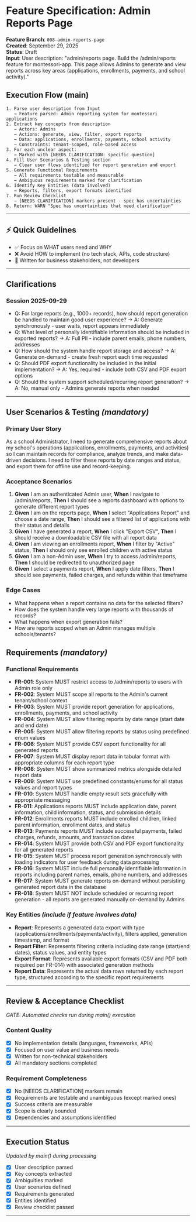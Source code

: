 # Feature Specification: Admin Reports Page

**Feature Branch**: `008-admin-reports-page`  
**Created**: September 29, 2025  
**Status**: Draft  
**Input**: User description: "admin/reports page. Build the /admin/reports feature for montessori-app. This page allows Admins to generate and view reports across key areas (applications, enrollments, payments, and school activity)."

## Execution Flow (main)
```
1. Parse user description from Input
   → Feature parsed: Admin reporting system for montessori applications
2. Extract key concepts from description
   → Actors: Admins
   → Actions: generate, view, filter, export reports
   → Data: applications, enrollments, payments, school activity
   → Constraints: tenant-scoped, role-based access
3. For each unclear aspect:
   → Marked with [NEEDS CLARIFICATION: specific question]
4. Fill User Scenarios & Testing section
   → Clear user flows identified for report generation and export
5. Generate Functional Requirements
   → All requirements testable and measurable
   → Ambiguous requirements marked for clarification
6. Identify Key Entities (data involved)
   → Reports, filters, export formats identified
7. Run Review Checklist
   → [NEEDS CLARIFICATION] markers present - spec has uncertainties
8. Return: WARN "Spec has uncertainties that need clarification"
```

---

## ⚡ Quick Guidelines
- ✅ Focus on WHAT users need and WHY
- ❌ Avoid HOW to implement (no tech stack, APIs, code structure)
- 👥 Written for business stakeholders, not developers

---

## Clarifications

### Session 2025-09-29
- Q: For large reports (e.g., 1000+ records), how should report generation be handled to maintain good user experience? → A: Generate synchronously - user waits, report appears immediately
- Q: What level of personally identifiable information should be included in exported reports? → A: Full PII - include parent emails, phone numbers, addresses
- Q: How should the system handle report storage and access? → A: Generate on-demand - create fresh report each time requested
- Q: Should PDF export functionality be included in the initial implementation? → A: Yes, required - include both CSV and PDF export options
- Q: Should the system support scheduled/recurring report generation? → A: No, manual only - Admins generate reports when needed

---

## User Scenarios & Testing *(mandatory)*

### Primary User Story
As a school Administrator, I need to generate comprehensive reports about my school's operations (applications, enrollments, payments, and activities) so I can maintain records for compliance, analyze trends, and make data-driven decisions. I need to filter these reports by date ranges and status, and export them for offline use and record-keeping.

### Acceptance Scenarios
1. **Given** I am an authenticated Admin user, **When** I navigate to /admin/reports, **Then** I should see a reports dashboard with options to generate different report types
2. **Given** I am on the reports page, **When** I select "Applications Report" and choose a date range, **Then** I should see a filtered list of applications with their status and details
3. **Given** I have generated a report, **When** I click "Export CSV", **Then** I should receive a downloadable CSV file with all report data
4. **Given** I am viewing an enrollments report, **When** I filter by "Active" status, **Then** I should only see enrolled children with active status
5. **Given** I am a non-Admin user, **When** I try to access /admin/reports, **Then** I should be redirected to unauthorized page
6. **Given** I select a payments report, **When** I apply date filters, **Then** I should see payments, failed charges, and refunds within that timeframe

### Edge Cases
- What happens when a report contains no data for the selected filters?
- How does the system handle very large reports with thousands of records?
- What happens when export generation fails?
- How are reports scoped when an Admin manages multiple schools/tenants?

## Requirements *(mandatory)*

### Functional Requirements
- **FR-001**: System MUST restrict access to /admin/reports to users with Admin role only
- **FR-002**: System MUST scope all reports to the Admin's current tenant/school context
- **FR-003**: System MUST provide report generation for applications, enrollments, payments, and school activity
- **FR-004**: System MUST allow filtering reports by date range (start date and end date)
- **FR-005**: System MUST allow filtering reports by status using predefined enum values
- **FR-006**: System MUST provide CSV export functionality for all generated reports
- **FR-007**: System MUST display report data in tabular format with appropriate columns for each report type
- **FR-008**: System MUST show summarized metrics alongside detailed report data
- **FR-009**: System MUST use predefined constants/enums for all status values and report types
- **FR-010**: System MUST handle empty result sets gracefully with appropriate messaging
- **FR-011**: Applications reports MUST include application date, parent information, child information, status, and submission details
- **FR-012**: Enrollments reports MUST include enrolled children, linked parent information, enrollment dates, and status
- **FR-013**: Payments reports MUST include successful payments, failed charges, refunds, amounts, and transaction dates
- **FR-014**: System MUST provide both CSV and PDF export functionality for all generated reports
- **FR-015**: System MUST process report generation synchronously with loading indicators for user feedback during data processing
- **FR-016**: System MUST include full personally identifiable information in reports including parent names, emails, phone numbers, and addresses
- **FR-017**: System MUST generate reports on-demand without persisting generated report data in the database
- **FR-018**: System MUST NOT include scheduled or recurring report generation - all reports are generated manually on-demand by Admins

### Key Entities *(include if feature involves data)*
- **Report**: Represents a generated data export with type (applications/enrollments/payments/activity), filters applied, generation timestamp, and format
- **Report Filter**: Represents filtering criteria including date range (start/end dates), status values, and entity types
- **Export Format**: Represents available export formats (CSV and PDF both required per FR-014) with associated generation methods
- **Report Data**: Represents the actual data rows returned by each report type, structured according to the specific report requirements

---

## Review & Acceptance Checklist
*GATE: Automated checks run during main() execution*

### Content Quality
- [x] No implementation details (languages, frameworks, APIs)
- [x] Focused on user value and business needs
- [x] Written for non-technical stakeholders
- [x] All mandatory sections completed

### Requirement Completeness
- [x] No [NEEDS CLARIFICATION] markers remain
- [x] Requirements are testable and unambiguous (except marked ones)
- [x] Success criteria are measurable
- [x] Scope is clearly bounded
- [x] Dependencies and assumptions identified

---

## Execution Status
*Updated by main() during processing*

- [x] User description parsed
- [x] Key concepts extracted
- [x] Ambiguities marked
- [x] User scenarios defined
- [x] Requirements generated
- [x] Entities identified
- [x] Review checklist passed

---
